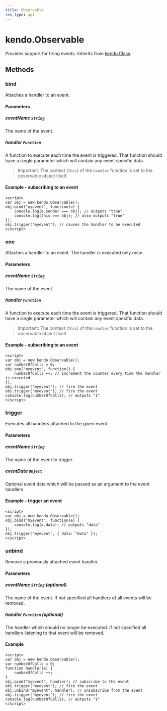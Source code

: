 ```yaml
---
title: Observable
res_type: api
---
```



# kendo.Observable

Provides support for firing events. Inherits from [kendo.Class](/api/javascript/class).

## Methods

### bind

Attaches a handler to an event.

#### Parameters

##### eventName `String`

The name of the event.

##### handler `Function`

A function to execute each time the event is triggered. That function should have a single parameter which will contain any event specific data.

> Important: The context (`this`) of the `handler` function is set to the observable object itself.

#### Example - subscribing to an event

    <script>
    var obj = new kendo.Observable();
    obj.bind("myevent", function(e) {
        console.log(e.sender === obj); // outputs "true"
        console.log(this === obj); // also outputs "true"
    });
    obj.trigger("myevent"); // causes the handler to be executed
    </script>

### one

Attaches a handler to an event. The handler is executed only once.

#### Parameters

##### eventName `String`

The name of the event.

##### handler `Function`

A function to execute each time the event is triggered. That function should have a single parameter which will contain any event specific data.

> Important: The context (`this`) of the `handler` function is set to the observable object itself.

#### Example - subscribing to an event

    <script>
    var obj = new kendo.Observable();
    var numberOfCalls = 0;
    obj.one("myevent", function() {
        numberOfCalls ++; // increment the counter every time the handler is executed
    });
    obj.trigger("myevent"); // fire the event
    obj.trigger("myevent"); // fire the event
    console.log(numberOfCalls); // outputs "1"
    </script>

### trigger

Executes all handlers attached to the given event.

#### Parameters

##### eventName `String`

The name of the event to trigger.

##### eventData `Object`

Optional event data which will be passed as an argument to the event handlers.

#### Example - trigger an event

    <script>
    var obj = new kendo.Observable();
    obj.bind("myevent", function(e) {
        console.log(e.data); // outputs "data"
    });
    obj.trigger("myevent", { data: "data" });
    </script>

### unbind

Remove a previously attached event handler.

#### Parameters

##### eventName `String` *(optional)*

The name of the event. If not specified all handlers of all events will be removed.

##### handler `Function` *(optional)*

The handler which should no longer be executed. If not specified all handlers listening to that event will be removed.

#### Example
    <script>
    var obj = new kendo.Observable();
    var numberOfCalls = 0;
    function handler(e) {
        numberOfCalls ++;
    }
    obj.bind("myevent", handler); // subscribe to the event
    obj.trigger("myevent"); // fire the event
    obj.unbind("myevent", handler); // unsubscribe from the event
    obj.trigger("myevent"); // fire the event
    console.log(numberOfCalls); // outputs "1"
    </script>
